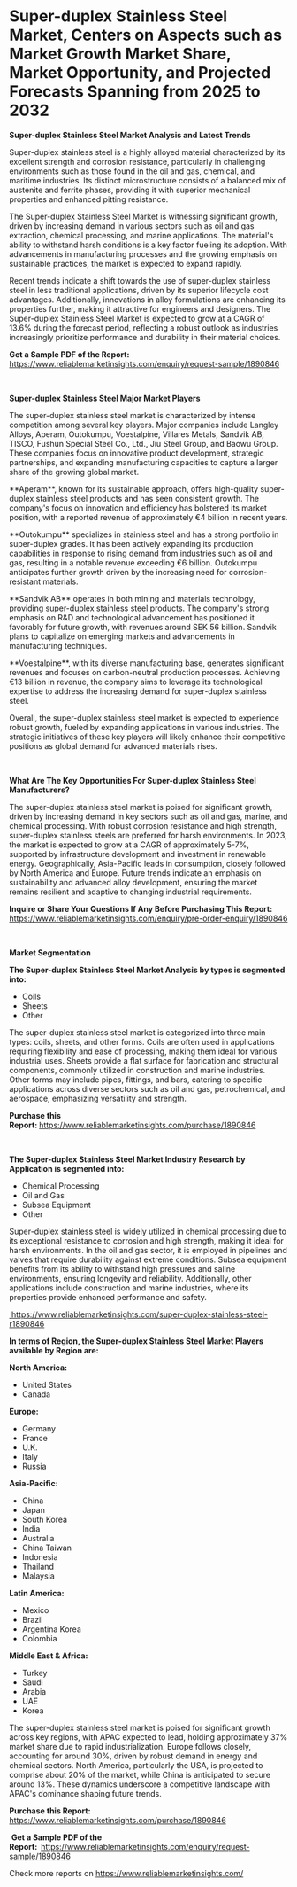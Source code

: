 <p><h1>Super-duplex Stainless Steel Market, Centers on Aspects such as Market Growth Market Share, Market Opportunity, and Projected Forecasts Spanning from 2025 to 2032</h1></p><p><strong>Super-duplex Stainless Steel Market Analysis and Latest Trends</strong></p>
<p><p>Super-duplex stainless steel is a highly alloyed material characterized by its excellent strength and corrosion resistance, particularly in challenging environments such as those found in the oil and gas, chemical, and maritime industries. Its distinct microstructure consists of a balanced mix of austenite and ferrite phases, providing it with superior mechanical properties and enhanced pitting resistance.</p><p>The Super-duplex Stainless Steel Market is witnessing significant growth, driven by increasing demand in various sectors such as oil and gas extraction, chemical processing, and marine applications. The material's ability to withstand harsh conditions is a key factor fueling its adoption. With advancements in manufacturing processes and the growing emphasis on sustainable practices, the market is expected to expand rapidly.</p><p>Recent trends indicate a shift towards the use of super-duplex stainless steel in less traditional applications, driven by its superior lifecycle cost advantages. Additionally, innovations in alloy formulations are enhancing its properties further, making it attractive for engineers and designers. The Super-duplex Stainless Steel Market is expected to grow at a CAGR of 13.6% during the forecast period, reflecting a robust outlook as industries increasingly prioritize performance and durability in their material choices.</p></p>
<p><strong>Get a Sample PDF of the Report:&nbsp;</strong> <a href="https://www.reliablemarketinsights.com/enquiry/request-sample/1890846?utm_campaign=3284&utm_medium=2&utm_source=Github&utm_content=ia&utm_term=03042025&utm_id=super-duplex-stainless-steel">https://www.reliablemarketinsights.com/enquiry/request-sample/1890846</a></p>
<p>&nbsp;</p>
<p><strong>Super-duplex Stainless Steel Major Market Players</strong></p>
<p><p>The super-duplex stainless steel market is characterized by intense competition among several key players. Major companies include Langley Alloys, Aperam, Outokumpu, Voestalpine, Villares Metals, Sandvik AB, TISCO, Fushun Special Steel Co., Ltd., Jiu Steel Group, and Baowu Group. These companies focus on innovative product development, strategic partnerships, and expanding manufacturing capacities to capture a larger share of the growing global market.</p><p>**Aperam**, known for its sustainable approach, offers high-quality super-duplex stainless steel products and has seen consistent growth. The company's focus on innovation and efficiency has bolstered its market position, with a reported revenue of approximately €4 billion in recent years.</p><p>**Outokumpu** specializes in stainless steel and has a strong portfolio in super-duplex grades. It has been actively expanding its production capabilities in response to rising demand from industries such as oil and gas, resulting in a notable revenue exceeding €6 billion. Outokumpu anticipates further growth driven by the increasing need for corrosion-resistant materials.</p><p>**Sandvik AB** operates in both mining and materials technology, providing super-duplex stainless steel products. The company's strong emphasis on R&D and technological advancement has positioned it favorably for future growth, with revenues around SEK 56 billion. Sandvik plans to capitalize on emerging markets and advancements in manufacturing techniques.</p><p>**Voestalpine**, with its diverse manufacturing base, generates significant revenues and focuses on carbon-neutral production processes. Achieving €13 billion in revenue, the company aims to leverage its technological expertise to address the increasing demand for super-duplex stainless steel.</p><p>Overall, the super-duplex stainless steel market is expected to experience robust growth, fueled by expanding applications in various industries. The strategic initiatives of these key players will likely enhance their competitive positions as global demand for advanced materials rises.</p></p>
<p>&nbsp;</p>
<p><strong>What Are The Key Opportunities For Super-duplex Stainless Steel Manufacturers?</strong></p>
<p><p>The super-duplex stainless steel market is poised for significant growth, driven by increasing demand in key sectors such as oil and gas, marine, and chemical processing. With robust corrosion resistance and high strength, super-duplex stainless steels are preferred for harsh environments. In 2023, the market is expected to grow at a CAGR of approximately 5-7%, supported by infrastructure development and investment in renewable energy. Geographically, Asia-Pacific leads in consumption, closely followed by North America and Europe. Future trends indicate an emphasis on sustainability and advanced alloy development, ensuring the market remains resilient and adaptive to changing industrial requirements.</p></p>
<p><strong>Inquire or Share Your Questions If Any Before Purchasing This Report:</strong> <a href="https://www.reliablemarketinsights.com/enquiry/pre-order-enquiry/1890846?utm_campaign=3284&utm_medium=2&utm_source=Github&utm_content=ia&utm_term=03042025&utm_id=super-duplex-stainless-steel">https://www.reliablemarketinsights.com/enquiry/pre-order-enquiry/1890846</a></p>
<p>&nbsp;</p>
<p><strong>Market Segmentation</strong></p>
<p><strong>The Super-duplex Stainless Steel Market Analysis by types is segmented into:</strong></p>
<p><ul><li>Coils</li><li>Sheets</li><li>Other</li></ul></p>
<p><p>The super-duplex stainless steel market is categorized into three main types: coils, sheets, and other forms. Coils are often used in applications requiring flexibility and ease of processing, making them ideal for various industrial uses. Sheets provide a flat surface for fabrication and structural components, commonly utilized in construction and marine industries. Other forms may include pipes, fittings, and bars, catering to specific applications across diverse sectors such as oil and gas, petrochemical, and aerospace, emphasizing versatility and strength.</p></p>
<p><strong>Purchase this Report:&nbsp;</strong><a href="https://www.reliablemarketinsights.com/purchase/1890846?utm_campaign=3284&utm_medium=2&utm_source=Github&utm_content=ia&utm_term=03042025&utm_id=super-duplex-stainless-steel">https://www.reliablemarketinsights.com/purchase/1890846</a></p>
<p>&nbsp;</p>
<p><strong>The Super-duplex Stainless Steel Market Industry Research by Application is segmented into:</strong></p>
<p><ul><li>Chemical Processing</li><li>Oil and Gas</li><li>Subsea Equipment</li><li>Other</li></ul></p>
<p><p>Super-duplex stainless steel is widely utilized in chemical processing due to its exceptional resistance to corrosion and high strength, making it ideal for harsh environments. In the oil and gas sector, it is employed in pipelines and valves that require durability against extreme conditions. Subsea equipment benefits from its ability to withstand high pressures and saline environments, ensuring longevity and reliability. Additionally, other applications include construction and marine industries, where its properties provide enhanced performance and safety.</p></p>
<p><a href="https://www.reliablemarketinsights.com/super-duplex-stainless-steel-r1890846?utm_campaign=3284&utm_medium=2&utm_source=Github&utm_content=ia&utm_term=03042025&utm_id=super-duplex-stainless-steel">&nbsp;https://www.reliablemarketinsights.com/super-duplex-stainless-steel-r1890846</a></p>
<p><strong>In terms of Region, the Super-duplex Stainless Steel Market Players available by Region are:</strong></p>
<p>
    <p> <strong> North America: </strong>
        <ul>
            <li>United States</li>
            <li>Canada</li>
        </ul>
        </p> 
    <p> <strong> Europe: </strong>
        <ul>
            <li>Germany</li>
            <li>France</li>
            <li>U.K.</li>
            <li>Italy</li>
            <li>Russia</li>
        </ul>
        </p> 
    <p> <strong> Asia-Pacific: </strong>
        <ul>
            <li>China</li>
            <li>Japan</li>
            <li>South Korea</li>
            <li>India</li>
            <li>Australia</li>
            <li>China Taiwan</li>
            <li>Indonesia</li>
            <li>Thailand</li>
            <li>Malaysia</li>
        </ul>
        </p> 
    <p> <strong> Latin America: </strong>
        <ul>
            <li>Mexico</li>
            <li>Brazil</li>
            <li>Argentina Korea</li>
            <li>Colombia</li>
        </ul>
        </p> 
    <p> <strong> Middle East & Africa: </strong>
        <ul>
            <li>Turkey</li>
            <li>Saudi</li>
            <li>Arabia</li>
            <li>UAE</li>
            <li>Korea</li>
        </ul>
    </p>
    </p>
<p><p>The super-duplex stainless steel market is poised for significant growth across key regions, with APAC expected to lead, holding approximately 37% market share due to rapid industrialization. Europe follows closely, accounting for around 30%, driven by robust demand in energy and chemical sectors. North America, particularly the USA, is projected to comprise about 20% of the market, while China is anticipated to secure around 13%. These dynamics underscore a competitive landscape with APAC's dominance shaping future trends.</p></p>
<p><strong>Purchase this Report: </strong><a href="https://www.reliablemarketinsights.com/purchase/1890846?utm_campaign=3284&utm_medium=2&utm_source=Github&utm_content=ia&utm_term=03042025&utm_id=super-duplex-stainless-steel">https://www.reliablemarketinsights.com/purchase/1890846</a></p>
<p>&nbsp;<strong>Get a Sample PDF of the Report:&nbsp;&nbsp;</strong><a href="https://www.reliablemarketinsights.com/enquiry/request-sample/1890846?utm_campaign=3284&utm_medium=2&utm_source=Github&utm_content=ia&utm_term=03042025&utm_id=super-duplex-stainless-steel">https://www.reliablemarketinsights.com/enquiry/request-sample/1890846</a></p>
<p><strong></strong></p>
<p>Check more reports on <a href="https://www.reliablemarketinsights.com/?utm_campaign=3284&utm_medium=2&utm_source=Github&utm_content=ia&utm_term=03042025&utm_id=super-duplex-stainless-steel">https://www.reliablemarketinsights.com/</a></p>
